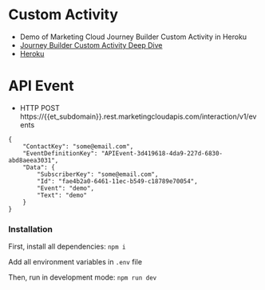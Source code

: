 # Custom Activity
- Demo of Marketing Cloud Journey Builder Custom Activity in Heroku
- [Journey Builder Custom Activity Deep Dive](https://marketingautomation.isobar.ch/2020/12/07/journey-builder-custom-activity-deep-dive/)
- [Heroku](https://sfmc-jb-custom-activity-jwt.herokuapp.com/)

# API Event
- HTTP POST https://{{et_subdomain}}.rest.marketingcloudapis.com/interaction/v1/events
```
{
    "ContactKey": "some@email.com",
    "EventDefinitionKey": "APIEvent-3d419618-4da9-227d-6830-abd8aeea3031",
    "Data": {
        "SubscriberKey": "some@email.com",
        "Id": "fae4b2a0-6461-11ec-b549-c18789e70054",
        "Event": "demo",
        "Text": "demo"
    }
}
```

### Installation
First, install all dependencies: `npm i`

Add all environment variables in `.env` file

Then, run in development mode: `npm run dev`